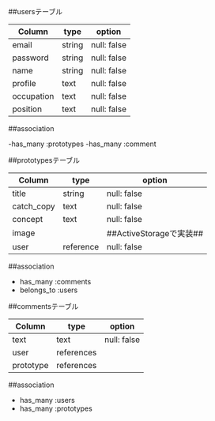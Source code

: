 ##usersテーブル

| Column     | type      | option                   |
| ---------  | --------- | -------------------------|
| email      | string    | null: false              |
| password   | string    | null: false              |
| name       | string    | null: false              |
| profile    | text      | null: false              |
| occupation | text      | null: false              |
| position   | text      | null: false              |

##association

-has_many :prototypes
-has_many :comment


##prototypesテーブル

| Column     | type      | option                   |
| ---------  | --------- | -------------------------|
| title      | string    | null: false              |
| catch_copy | text      | null: false              |
| concept    | text      | null: false              |
| image      |           | ##ActiveStorageで実装##   |
| user       | reference | null: false              |

##association
- has_many :comments
- belongs_to :users

##commentsテーブル

| Column     | type       | option                   |
| ---------  | ---------- | -------------------------|
| text       | text       | null: false              |
| user       | references |                          |
| prototype  | references |                          |

##association
- has_many :users
- has_many :prototypes

